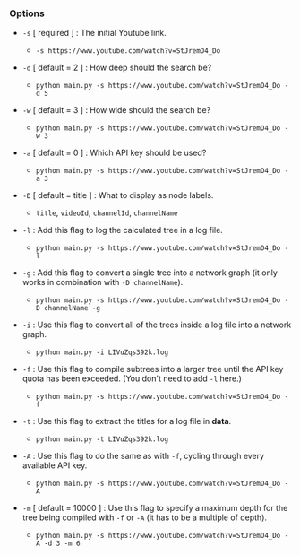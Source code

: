 ### Options

-  `-s` [ required ] : The initial Youtube link.

   -  `-s https://www.youtube.com/watch?v=StJremO4_Do`

-  `-d` [ default = 2 ] : How deep should the search be?

   -  `python main.py -s https://www.youtube.com/watch?v=StJremO4_Do -d 5`

-  `-w` [ default = 3 ] : How wide should the search be?

   -  `python main.py -s https://www.youtube.com/watch?v=StJremO4_Do -w 3`

-  `-a` [ default = 0 ] : Which API key should be used?

   -  `python main.py -s https://www.youtube.com/watch?v=StJremO4_Do -a 3`

-  `-D` [ default = title ] : What to display as node labels.

   -  `title`, `videoId`, `channelId`, `channelName`

-  `-l` : Add this flag to log the calculated tree in a log file.

   -  `python main.py -s https://www.youtube.com/watch?v=StJremO4_Do -l`

-  `-g` : Add this flag to convert a single tree into a network graph (it only works in combination with `-D channelName`).

   -  `python main.py -s https://www.youtube.com/watch?v=StJremO4_Do -D channelName -g`

-  `-i` : Use this flag to convert all of the trees inside a log file into a network graph.

   -  `python main.py -i LIVuZqs392k.log`

-  `-f` : Use this flag to compile subtrees into a larger tree until the API key quota has been exceeded. (You don't need to add `-l` here.)

   -  `python main.py -s https://www.youtube.com/watch?v=StJremO4_Do -f`

-  `-t` : Use this flag to extract the titles for a log file in **data**.

   -  `python main.py -t LIVuZqs392k.log`

-  `-A` : Use this flag to do the same as with `-f`, cycling through every available API key.

   -  `python main.py -s https://www.youtube.com/watch?v=StJremO4_Do -A`

-  `-m` [ default = 10000 ] : Use this flag to specify a maximum depth for the tree being compiled with `-f` or `-A` (it has to be a multiple of depth).
   -  `python main.py -s https://www.youtube.com/watch?v=StJremO4_Do -A -d 3 -m 6`
